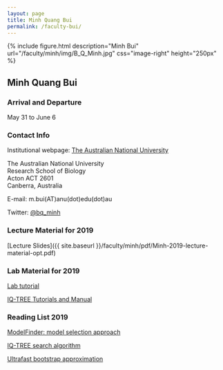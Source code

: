 ```yaml
---
layout: page
title: Minh Quang Bui
permalink: /faculty-bui/
---
```

{% include figure.html description="Minh Bui" url="/faculty/minh/img/B_Q_Minh.jpg" css="image-right" height="250px" %}

## Minh Quang Bui

### Arrival and Departure 

May 31 to June 6

### Contact Info

Institutional webpage: [The Australian National University](https://researchers.anu.edu.au/researchers/bui-m)

The Australian National University<br>
Research School of Biology<br>
Acton ACT 2601<br>
Canberra, Australia<br>

E-mail: m.bui(AT)anu(dot)edu(dot)au

Twitter: [@bq_minh](https://twitter.com/bq_minh)

### Lecture Material for 2019 

[Lecture Slides]({{ site.baseurl }}/faculty/minh/pdf/Minh-2019-lecture-material-opt.pdf)

### Lab Material for 2019

[Lab tutorial](http://www.iqtree.org/workshop/molevol2019)

[IQ-TREE Tutorials and Manual](http://www.iqtree.org/doc)

### Reading List 2019

[ModelFinder: model selection approach](https://doi.org/10.1038/nmeth.4285)

[IQ-TREE search algorithm](https://doi.org/10.1093/molbev/msu300)

[Ultrafast bootstrap approximation](https://doi.org/10.1093/molbev/mst024)
